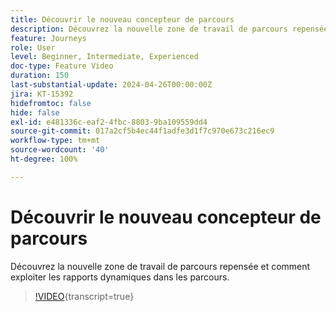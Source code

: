 ```yaml
---
title: Découvrir le nouveau concepteur de parcours
description: Découvrez la nouvelle zone de travail de parcours repensée et comment exploiter les rapports dynamiques dans les parcours.
feature: Journeys
role: User
level: Beginner, Intermediate, Experienced
doc-type: Feature Video
duration: 150
last-substantial-update: 2024-04-26T00:00:00Z
jira: KT-15392
hidefromtoc: false
hide: false
exl-id: e481336c-eaf2-4fbc-8803-9ba109559dd4
source-git-commit: 017a2cf5b4ec44f1adfe3d1f7c970e673c216ec9
workflow-type: tm+mt
source-wordcount: '40'
ht-degree: 100%

---
```


# Découvrir le nouveau concepteur de parcours

Découvrez la nouvelle zone de travail de parcours repensée et comment exploiter les rapports dynamiques dans les parcours.

>[!VIDEO](https://video.tv.adobe.com/v/3428767/?learn=on){transcript=true}
